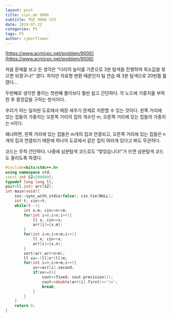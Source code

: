 ```yaml
---
layout: post
title: icpc.me 9006
subtitle: 백준 9006 다리
date: 2019-07-22
categories: PS
tags: PS
author: cyberflower
---
```


[https://www.acmicpc.net/problem/9006](https://www.acmicpc.net/problem/9006)

처음 문제를 보고 든 생각은 "다리의 높이를 기준으로 3분 탐색을 진행하여 최소값을 찾으면 되겠구나!" 였다. 하지만 자료형 변환 때문인지 팀 연습 때 3분 탐색으로 20번쯤 틀렸다...

두번째로 생각한 풀이는 첫번쨰 풀이보다 훨씬 쉽고 간단하다. 각 노드에 가중치를 부여한 후 중앙값을 구하는 방식이다.

우리가 아는 일차원 도로에서 매장 세우기 문제로 치환할 수 있는 것이다. 왼쪽 거리에 있는 집들의 가중치는 오른쪽 거리의 집의 개수인 m, 오른쪽 거리에 있는 집들의 가중치는 n이다.

왜냐하면, 왼쪽 거리에 있는 집들은 m개의 집과 연결되고, 오른쪽 거리에 있는 집들은 n개의 집과 연결되기 때문에 하나의 도로에서 같은 집이 여러개 있다고 봐도 무관하다.

코드는 무척 간단하다. 나중에 삼분탐색 코드로도 "맞았습니다!"가 뜨면 삼분탐색 코드도 올리도록 하겠다.

```cpp
#include<bits/stdc++.h>
using namespace std;
const int SZ=2000005;
typedef long long ll;
pair<ll,int> arr[SZ];
int main(void){
	ios::sync_with_stdio(false); cin.tie(NULL);
	int t; cin>>t;
	while(t--){
		int n,m; cin>>n>>m;
		for(int i=0;i<n;i++){
			ll x; cin>>x;
			arr[i]={x,m};
		}
		for(int i=n;i<n+m;i++){
			ll x; cin>>x;
			arr[i]={x,n};
		}
		sort(arr,arr+n+m);
		ll xx=-(ll)n*(ll)m;
		for(int i=0;i<n+m;i++){
			xx+=arr[i].second;
			if(xx>=0){
				cout<<fixed; cout.precision(1);
				cout<<double(arr[i].first)<<'\n';
				break;
			}
		}
	}
	return 0;
}
```
